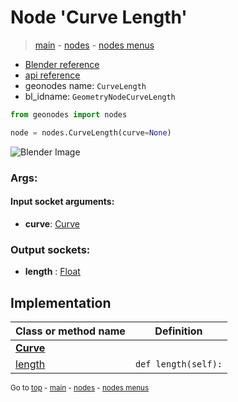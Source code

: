 # Node 'Curve Length'

> [main](../structure.md) - [nodes](nodes.md) - [nodes menus](nodes_menus.md)

- [Blender reference](https://docs.blender.org/manual/en/latest/modeling/geometry_nodes/curve/curve_length.html)
- [api reference](https://docs.blender.org/api/current/bpy.types.GeometryNodeCurveLength.html)
- geonodes name: `CurveLength`
- bl_idname: `GeometryNodeCurveLength`

```python
from geonodes import nodes

node = nodes.CurveLength(curve=None)
```

![Blender Image](https://docs.blender.org/manual/en/latest/_images/node-types_GeometryNodeCurveLength.webp)

### Args:

#### Input socket arguments:

- **curve**: [Curve](Curve.md)

### Output sockets:

- **length** : [Float](Float.md)

## Implementation

| Class or method name | Definition |
|----------------------|------------|
| **[Curve](Curve.md)** |
| [length](Curve.md#length-property) | `def length(self):` |
<sub>Go to [top](#node-Curve-Length) - [main](../structure.md) - [nodes](nodes.md) - [nodes menus](nodes_menus.md)</sub>


